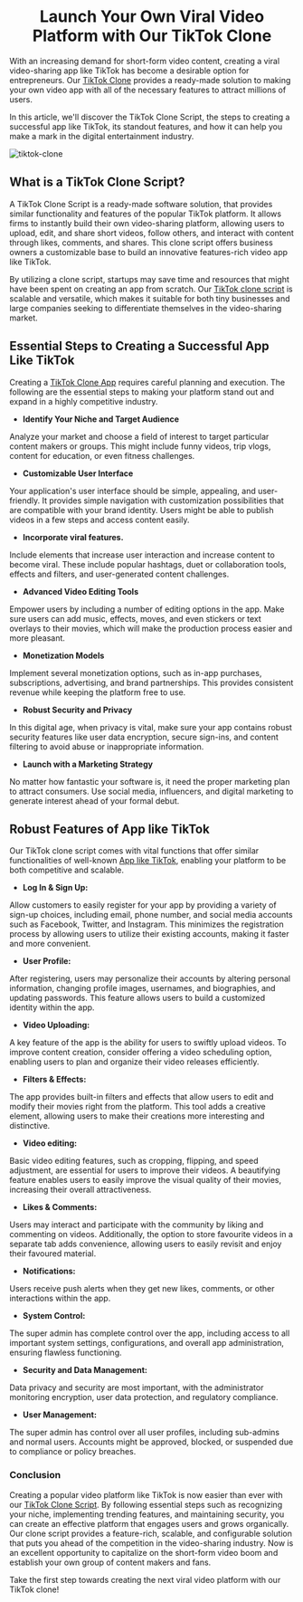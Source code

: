<h1 align="center"> Launch Your Own Viral Video Platform with Our TikTok Clone </h1>

With an increasing demand for short-form video content, creating a viral video-sharing app like TikTok has become a desirable option for entrepreneurs. Our [TikTok Clone](https://sangvish.com/tiktok-clone/) provides a ready-made solution to making your own video app with all of the necessary features to attract millions of users. 

In this article, we'll discover the TikTok Clone Script, the steps to creating a successful app like TikTok, its standout features, and how it can help you make a mark in the digital entertainment industry.

![tiktok-clone](https://github.com/user-attachments/assets/9fde2e1e-d68f-4c86-af30-179d5d6cf303)


## What is a TikTok Clone Script? 
A TikTok Clone Script is a ready-made software solution, that provides similar functionality and features of the popular TikTok platform. It allows firms to instantly build their own video-sharing platform, allowing users to upload, edit, and share short videos, follow others, and interact with content through likes, comments, and shares. This clone script offers business owners a customizable base to build an innovative features-rich video app like TikTok.

By utilizing a clone script, startups may save time and resources that might have been spent on creating an app from scratch. Our [TikTok clone script](https://sangvish.com/tiktok-clone/) is scalable and versatile, which makes it suitable for both tiny businesses and large companies seeking to differentiate themselves in the video-sharing market.


## Essential Steps to Creating a Successful App Like TikTok
Creating a [TikTok Clone App](https://sangvish.com/tiktok-clone/) requires careful planning and execution. The following are the essential steps to making your platform stand out and expand in a highly competitive industry.

* **Identify Your Niche and Target Audience**

Analyze your market and choose a field of interest to target particular content makers or groups. This might include funny videos, trip vlogs, content for education, or even fitness challenges.

* **Customizable User Interface**

Your application's user interface should be simple, appealing, and user-friendly. It provides simple navigation with customization possibilities that are compatible with your brand identity. Users might be able to publish videos in a few steps and access content easily.
* **Incorporate viral features.**

Include elements that increase user interaction and increase content to become viral. These include popular hashtags, duet or collaboration tools, effects and filters, and user-generated content challenges.
* **Advanced Video Editing Tools**

Empower users by including a number of editing options in the app. Make sure users can add music, effects, moves, and even stickers or text overlays to their movies, which will make the production process easier and more pleasant.
* **Monetization Models**

Implement several monetization options, such as in-app purchases, subscriptions, advertising, and brand partnerships. This provides consistent revenue while keeping the platform free to use.
* **Robust Security and Privacy**

In this digital age, when privacy is vital, make sure your app contains robust security features like user data encryption, secure sign-ins, and content filtering to avoid abuse or inappropriate information.
* **Launch with a Marketing Strategy**

No matter how fantastic your software is, it need the proper marketing plan to attract consumers. Use social media, influencers, and digital marketing to generate interest ahead of your formal debut.
## Robust Features of App like TikTok
Our TikTok clone script comes with vital functions that offer similar functionalities of well-known [App like TikTok](https://sangvish.com/tiktok-clone/), enabling your platform to be both competitive and scalable.
* **Log In & Sign Up:**

Allow customers to easily register for your app by providing a variety of sign-up choices, including email, phone number, and social media accounts such as Facebook, Twitter, and Instagram. This minimizes the registration process by allowing users to utilize their existing accounts, making it faster and more convenient.

* **User Profile:**

After registering, users may personalize their accounts by altering personal information, changing profile images, usernames, and biographies, and updating passwords. This feature allows users to build a customized identity within the app.

* **Video Uploading:**

A key feature of the app is the ability for users to swiftly upload videos. To improve content creation, consider offering a video scheduling option, enabling users to plan and organize their video releases efficiently.

* **Filters & Effects:**

The app provides built-in filters and effects that allow users to edit and modify their movies right from the platform. This tool adds a creative element, allowing users to make their creations more interesting and distinctive.

* **Video editing:**

Basic video editing features, such as cropping, flipping, and speed adjustment, are essential for users to improve their videos. A beautifying feature enables users to easily improve the visual quality of their movies, increasing their overall attractiveness.

* **Likes & Comments:**

Users may interact and participate with the community by liking and commenting on videos. Additionally, the option to store favourite videos in a separate tab adds convenience, allowing users to easily revisit and enjoy their favoured material.

* **Notifications:**

Users receive push alerts when they get new likes, comments, or other interactions within the app.

* **System Control:**

The super admin has complete control over the app, including access to all important system settings, configurations, and overall app administration, ensuring flawless functioning.

* **Security and Data Management:**

Data privacy and security are most important, with the administrator monitoring encryption, user data protection, and regulatory compliance.

* **User Management:**

The super admin has control over all user profiles, including sub-admins and normal users. Accounts might be approved, blocked, or suspended due to compliance or policy breaches.

### Conclusion
Creating a popular video platform like TikTok is now easier than ever with our [TikTok Clone Script](https://sangvish.com/tiktok-clone/). By following essential steps such as recognizing your niche, implementing trending features, and maintaining security, you can create an effective platform that engages users and grows organically. Our clone script provides a feature-rich, scalable, and configurable solution that puts you ahead of the competition in the video-sharing industry. Now is an excellent opportunity to capitalize on the short-form video boom and establish your own group of content makers and fans.

Take the first step towards creating the next viral video platform with our TikTok clone!
